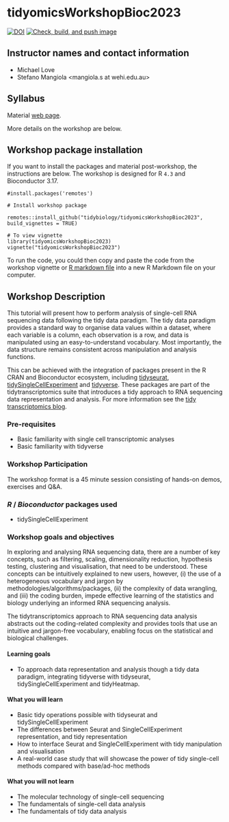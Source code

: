# tidyomicsWorkshopBioc2023

<!-- badges: start -->
[![DOI](https://zenodo.org/badge/379767139.svg)](https://zenodo.org/badge/latestdoi/379767139)
[![Check, build, and push image](https://github.com/tidybiology/tidyomicsWorkshopBioc2023/actions/workflows/basic_checks.yaml/badge.svg)](https://github.com/tidybiology/tidyomicsWorkshopBioc2023/actions/workflows/basic_checks.yaml)
<!-- badges: end -->

## Instructor names and contact information

* Michael Love <michaelisaiahlove at gmail.com>
* Stefano Mangiola <mangiola.s at wehi.edu.au>

## Syllabus

Material [web page](https://tidybiology.github.io/tidyomicsWorkshopBioc2023/).

More details on the workshop are below.

## Workshop package installation 

If you want to install the packages and material post-workshop, the instructions are below. The workshop is designed for R `4.3` and Bioconductor 3.17.

```
#install.packages('remotes')
          
# Install workshop package

remotes::install_github("tidybiology/tidyomicsWorkshopBioc2023", build_vignettes = TRUE)

# To view vignette
library(tidyomicsWorkshopBioc2023)
vignette("tidyomicsWorkshopBioc2023")
```

To run the code, you could then copy and paste the code from the
workshop vignette or 
[R markdown file](https://raw.githubusercontent.com/tidybiology/tidyomicsWorkshopBioc2023/master/vignettes/tidyomicsWorkshopBioc2023.Rmd)
into a new R Markdown file on your computer. 

## Workshop Description

This tutorial will present how to perform analysis of single-cell RNA
sequencing data following the tidy data paradigm. The tidy data
paradigm provides a standard way to organise data values within a
dataset, where each variable is a column, each observation is a row,
and data is manipulated using an easy-to-understand vocabulary. Most
importantly, the data structure remains consistent across manipulation
and analysis functions. 

This can be achieved with the integration of packages present in the R
CRAN and Bioconductor ecosystem, including
[tidyseurat](https://stemangiola.github.io/tidyseurat/),
[tidySingleCellExperiment](https://stemangiola.github.io/tidySingleCellExperiment/)
and [tidyverse](https://www.tidyverse.org/). These packages are part
of the tidytranscriptomics suite that introduces a tidy approach to
RNA sequencing data representation and analysis. For more information
see the [tidy transcriptomics
blog](https://stemangiola.github.io/tidytranscriptomics/). 

### Pre-requisites

* Basic familiarity with single cell transcriptomic analyses
* Basic familiarity with tidyverse


### Workshop Participation

The workshop format is a 45 minute session consisting of hands-on
demos, exercises and Q&A. 

### _R_ / _Bioconductor_ packages used

* tidySingleCellExperiment

### Workshop goals and objectives

In exploring and analysing RNA sequencing data, there are a number of
key concepts, such as filtering, scaling, dimensionality reduction,
hypothesis testing, clustering and visualisation, that need to be
understood. These concepts can be intuitively explained to new users,
however, (i) the use of a heterogeneous vocabulary and jargon by
methodologies/algorithms/packages, (ii) the complexity of data
wrangling, and (iii) the coding burden, impede effective learning of
the statistics and biology underlying an informed RNA sequencing
analysis. 

The tidytranscriptomics approach to RNA sequencing data analysis
abstracts out the coding-related complexity and provides tools that
use an intuitive and jargon-free vocabulary, enabling focus on the
statistical and biological challenges. 

#### Learning goals

* To approach data representation and analysis though a tidy data
  paradigm, integrating tidyverse with tidyseurat,
  tidySingleCellExperiment and tidyHeatmap. 

#### What you will learn

* Basic tidy operations possible with tidyseurat and tidySingleCellExperiment
* The differences between Seurat and SingleCellExperiment representation, and tidy representation
* How to interface Seurat and SingleCellExperiment with tidy manipulation and visualisation
* A real-world case study that will showcase the power of tidy single-cell methods compared with base/ad-hoc methods

#### What you will not learn

* The molecular technology of single-cell sequencing
* The fundamentals of single-cell data analysis
* The fundamentals of tidy data analysis
